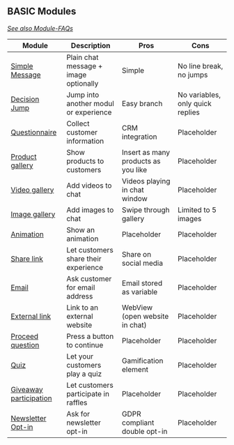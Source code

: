 ## BASIC Modules

*[See also Module-FAQs](/faq/modules.md)*

| Module                                   | Description                                                         | Pros       | Cons       |
| ---------------------------------------- | ------------------------------------------------------------------- | ---------- |----------- |
| [Simple Message](help/processes/process/subprocesses/message.md) | Plain chat message + image optionally       | Simple     | No line break, no jumps| 
| [Decision Jump](help/processes/process/subprocesses/jump_decision.md)  | Jump into another modul or experience | Easy branch | No variables, only quick replies|
[Questionnaire](help/processes/process/subprocesses/questionnaire.md) | Collect customer information  | CRM integration     | Placeholder| 
[Product gallery](help/processes/process/subprocesses/product_gallery.md) | Show products to customers| Insert as many products as you like |Placeholder | 
[Video gallery](help/processes/process/subprocesses/video_gallery.md) | Add videos to chat       |  Videos playing in chat window    | Placeholder| 
[Image gallery](help/processes/process/subprocesses/image_gallery.md) | Add images to chat| Swipe through gallery     | Limited to 5 images| 
[Animation](help/processes/process/subprocesses/animation.md) | Show an animation | Placeholder     | Placeholder| 
[Share link](help/processes/process/subprocesses/share_link.md) | Let customers share their experience       |Share on social media     | Placeholder| 
[Email](help/processes/process/subprocesses/email.md) | Ask customer for email address      |Email stored as variable      |Placeholder | 
[External link](help/processes/process/subprocesses/external_link.md) |Link to an external website  |WebView (open website in chat)|Placeholder | 
[Proceed question](help/processes/process/subprocesses/proceed_question.md) | Press a button to continue       |Placeholder      |Placeholder | 
[Quiz](help/processes/process/subprocesses/quiz.md) | Let your customers play a quiz       |Gamification element      |Placeholder | 
[Giveaway participation](help/processes/process/subprocesses/giveaway_participation.md) | Let customers participate in raffles |Placeholder      |Placeholder | 
[Newsletter Opt-in](help/processes/process/subprocesses/newsletter_opt-in.md) | Ask for newsletter opt-in  |GDPR compliant double opt-in      |Placeholder | 



